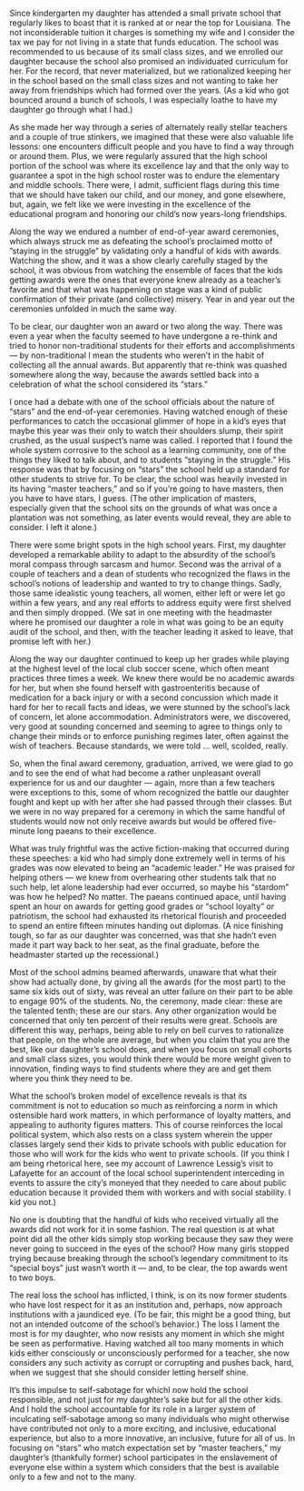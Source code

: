 Since kindergarten my daughter has attended a small private school that regularly likes to boast that it is ranked at or near the top for Louisiana. The not inconsiderable tuition it charges is something my wife and I consider the tax we pay for not living in a state that funds education. The school was recommended to us because of its small class sizes, and we enrolled our daughter because the school also promised an individuated curriculum for her. For the record, that never materialized, but we rationalized keeping her in the school based on the small class sizes and not wanting to take her away from friendships which had formed over the years. (As a kid who got bounced around a bunch of schools, I was especially loathe to have my daughter go through what I had.)

As she made her way through a series of alternately really stellar teachers and a couple of true stinkers, we imagined that these were also valuable life lessons: one encounters difficult people and you have to find a way through or around them. Plus, we were regularly assured that the high school portion of the school was where its excellence lay and that the only way to guarantee a spot in the high school roster was to endure the elementary and middle schools. There were, I admit, sufficient flags during this time that we should have taken our child, and our money, and gone elsewhere, but, again, we felt like we were investing in the excellence of the educational program and honoring our child’s now years-long friendships.

Along the way we endured a number of end-of-year award ceremonies, which always struck me as defeating the school’s proclaimed motto of ”staying in the struggle” by validating only a handful of kids with awards. Watching the show, and it was a show clearly carefully staged by the school, it was obvious from watching the ensemble of faces that the kids getting awards were the ones that everyone knew already as a teacher’s favorite and that what was happening on stage was a kind of public confirmation of their private (and collective) misery. Year in and year out the ceremonies unfolded in much the same way.

To be clear, our daughter won an award or two along the way. There was even a year when the faculty seemed to have undergone a re-think and tried to honor non-traditional students for their efforts and accomplishments — by non-traditional I mean the students who weren’t in the habit of collecting all the annual awards. But apparently that re-think was quashed somewhere along the way, because the awards settled back into a celebration of what the school considered its “stars.”

I once had a debate with one of the school officials about the nature of “stars” and the end-of-year ceremonies. Having watched enough of these performances to catch the occasional glimmer of hope in a kid’s eyes that maybe this year was their only to watch their shoulders slump, their spirit crushed, as the usual suspect’s name was called. I reported that I found the whole system corrosive to the school as a learning community, one of the things they liked to talk about, and to students “staying in the struggle.” His response was that by focusing on “stars” the school held up a standard for other students to strive for. To be clear, the school was heavily invested in its having “master teachers,” and so if you’re going to have masters, then you have to have stars, I guess. (The other implication of masters, especially given that the school sits on the grounds of what was once a plantation was not something, as later events would reveal, they are able to consider. I left it alone.)

There were some bright spots in the high school years. First, my daughter developed a remarkable ability to adapt to the absurdity of the school’s moral compass through sarcasm and humor. Second was the arrival of a couple of teachers and a dean of students who recognized the flaws in the school’s notions of leadership and wanted to try to change things. Sadly, those same idealistic young teachers, all women, either left or were let go within a few years, and any real efforts to address equity were first shelved and then simply dropped. (We sat in one meeting with the headmaster where he promised our daughter a role in what was going to be an equity audit of the school, and then, with the teacher leading it asked to leave, that promise left with her.)

Along the way our daughter continued to keep up her grades while playing at the highest level of the local club soccer scene, which often meant practices three times a week. We knew there would be no academic awards for her, but when she found herself with gastroenteritis because of medication for a back injury or with a second concussion which made it hard for her to recall facts and ideas, we were stunned by the school’s lack of concern, let alone accommodation. Administrators were, we discovered, very good at sounding concerned and seeming to agree to things only to change their minds or to enforce punishing regimes later, often against the wish of teachers. Because standards, we were told … well, scolded, really.

So, when the final award ceremony, graduation, arrived, we were glad to go and to see the end of what had become a rather unpleasant overall experience for us and our daughter — again, more than a few teachers were exceptions to this, some of whom recognized the battle our daughter fought and kept up with her after she had passed through their classes. But we were in no way prepared for a ceremony in which the same handful of students would now not only receive awards but would be offered five-minute long paeans to their excellence.

What was truly frightful was the active fiction-making that occurred during these speeches: a kid who had simply done extremely well in terms of his grades was now elevated to being an “academic leader.” He was praised for helping others — we knew from overhearing other students talk that no such help, let alone leadership had ever occurred, so maybe his “stardom” was how he helped? No matter. The paeans continued apace, until having spent an hour on awards for getting good grades or “school loyalty” or patriotism, the school had exhausted its rhetorical flourish and proceeded to spend an entire fifteen minutes handing out diplomas. (A nice finishing tough, so far as our daughter was concerned, was that she hadn’t even made it part way back to her seat, as the final graduate, before the headmaster started up the recessional.)

Most of the school admins beamed afterwards, unaware that what their show had actually done, by giving all the awards (for the most part) to the same six kids out of sixty, was reveal an utter failure on their part to be able to engage 90% of the students. No, the ceremony, made clear: these are the talented tenth; these are our stars. Any other organization would be concerned that only ten percent of their results were great. Schools are different this way, perhaps, being able to rely on bell curves to rationalize that people, on the whole are average, but when you claim that you are the best, like our daughter’s school does, and when you focus on small cohorts and small class sizes, you would think there would be more weight given to innovation, finding ways to find students where they are and get them where you think they need to be.

What the school’s broken model of excellence reveals is that its commitment is not to education so much as reinforcing a norm in which ostensible hard work matters, in which performance of loyalty matters, and appealing to authority figures matters. This of course reinforces the local political system, which also rests on a class system wherein the upper classes largely send their kids to private schools with public education for those who will work for the kids who went to private schools. (If you think I am being rhetorical here, see my account of Lawrence Lessig’s visit to Lafayette for an account of the local school superintendent interceding in events to assure the city’s moneyed that they needed to care about public education because it provided them with workers and with social stability. I kid you not.)

No one is doubting that the handful of kids who received virtually all the awards did not work for it in some fashion. The real question is at what point did all the other kids simply stop working because they saw they were never going to succeed in the eyes of the school? How many girls stopped trying because breaking through the school’s legendary commitment to its “special boys” just wasn’t worth it — and, to be clear, the top awards went to two boys.

The real loss the school has inflicted, I think, is on its now former students who have lost respect for it as an institution and, perhaps, now approach institutions with a jaundiced eye. (To be fair, this might be a good thing, but not an intended outcome of the school’s behavior.) The loss I lament the most is for my daughter, who now resists any moment in which she might be seen as performative. Having watched all too many moments in which kids either consciously or unconsciously performed for a teacher, she now considers any such activity as corrupt or corrupting and pushes back, hard, when we suggest that she should consider letting herself shine.

It’s this impulse to self-sabotage for whichI now hold the school responsible, and not just for my daughter’s sake but for all the other kids. And I hold the school accountable for its role in a larger system of inculcating self-sabotage among so many individuals who might otherwise have contributed not only to a more exciting, and inclusive, educational experience, but also to a more innovative, an inclusive, future for all of us. In focusing on “stars” who match expectation set by “master teachers,” my daughter’s (thankfully former) school participates in the enslavement of everyone else within a system which considers that the best is available only to a few and not to the many.